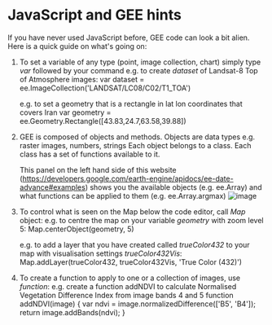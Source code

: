 # JavaScript and GEE hints

If you have never used JavaScript before, GEE code can look a bit alien. Here is a quick guide on what's going on:

1. To set a variable of any type (point, image collection, chart) simply type *var* followed by your command
   e.g. to create *dataset* of Landsat-8 Top of Atmosphere images:
   var dataset = ee.ImageCollection('LANDSAT/LC08/C02/T1_TOA')

   e.g. to set a geometry that is a rectangle in lat lon coordinates that covers Iran
   var geometry = ee.Geometry.Rectangle([43.83,24.7,63.58,39.88])

2. GEE is composed of objects and methods.
   Objects are data types e.g. raster images, numbers, strings
   Each object belongs to a class.
   Each class has a set of functions available to it.

   This panel on the left hand side of this website (https://developers.google.com/earth-engine/apidocs/ee-date-advance#examples)
   shows you the available objects (e.g. ee.Array)
   and what functions can be applied to them (e.g. ee.Array.argmax)
   ![image](https://github.com/eejap/GEE_iran/assets/93524485/f1e15bc1-1b2d-4457-98e6-d78dcc5902bd)

3. To control what is seen on the Map below the code editor, call *Map* object:
   e.g. to centre the map on your variable *geometry* with zoom level 5:
   Map.centerObject(geometry, 5)

   e.g. to add a layer that you have created called *trueColor432* to your map with visualisation settings *trueColor432Vis*:
   Map.addLayer(trueColor432, trueColor432Vis, 'True Color (432)')

4. To create a function to apply to one or a collection of images, use *function*:
   e.g. create a function addNDVI to calculate Normalised Vegetation Difference Index from image bands 4 and 5
   function addNDVI(image) {
     var ndvi = image.normalizedDifference(['B5', 'B4']);
     return image.addBands(ndvi);
   }
